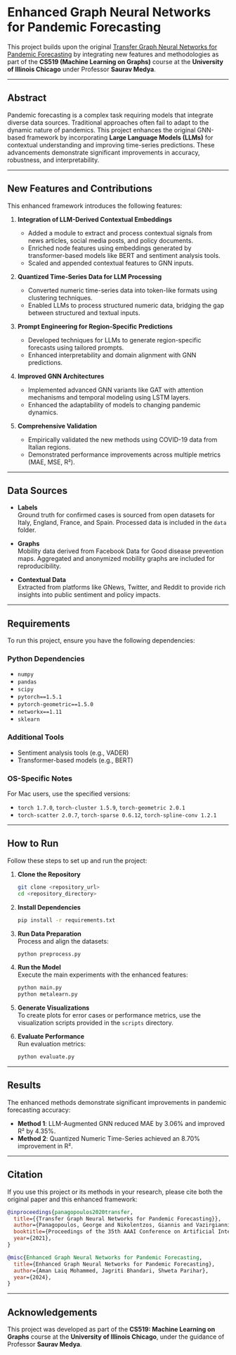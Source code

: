 
# Enhanced Graph Neural Networks for Pandemic Forecasting

This project builds upon the original [Transfer Graph Neural Networks for Pandemic Forecasting](https://arxiv.org/abs/2009.08388) by integrating new features and methodologies as part of the **CS519 (Machine Learning on Graphs)** course at the **University of Illinois Chicago** under Professor **Saurav Medya**.

---

## Abstract

Pandemic forecasting is a complex task requiring models that integrate diverse data sources. Traditional approaches often fail to adapt to the dynamic nature of pandemics. This project enhances the original GNN-based framework by incorporating **Large Language Models (LLMs)** for contextual understanding and improving time-series predictions. These advancements demonstrate significant improvements in accuracy, robustness, and interpretability.

---

## New Features and Contributions

This enhanced framework introduces the following features:

1. **Integration of LLM-Derived Contextual Embeddings**  
   - Added a module to extract and process contextual signals from news articles, social media posts, and policy documents.  
   - Enriched node features using embeddings generated by transformer-based models like BERT and sentiment analysis tools.  
   - Scaled and appended contextual features to GNN inputs.

2. **Quantized Time-Series Data for LLM Processing**  
   - Converted numeric time-series data into token-like formats using clustering techniques.  
   - Enabled LLMs to process structured numeric data, bridging the gap between structured and textual inputs.  

3. **Prompt Engineering for Region-Specific Predictions**  
   - Developed techniques for LLMs to generate region-specific forecasts using tailored prompts.  
   - Enhanced interpretability and domain alignment with GNN predictions.

4. **Improved GNN Architectures**  
   - Implemented advanced GNN variants like GAT with attention mechanisms and temporal modeling using LSTM layers.  
   - Enhanced the adaptability of models to changing pandemic dynamics.

5. **Comprehensive Validation**  
   - Empirically validated the new methods using COVID-19 data from Italian regions.  
   - Demonstrated performance improvements across multiple metrics (MAE, MSE, R²).

---

## Data Sources

- **Labels**  
   Ground truth for confirmed cases is sourced from open datasets for Italy, England, France, and Spain. Processed data is included in the `data` folder.

- **Graphs**  
   Mobility data derived from Facebook Data for Good disease prevention maps. Aggregated and anonymized mobility graphs are included for reproducibility.

- **Contextual Data**  
   Extracted from platforms like GNews, Twitter, and Reddit to provide rich insights into public sentiment and policy impacts.

---

## Requirements

To run this project, ensure you have the following dependencies:

### Python Dependencies
- `numpy`
- `pandas`
- `scipy`
- `pytorch==1.5.1`
- `pytorch-geometric==1.5.0`
- `networkx==1.11`
- `sklearn`

### Additional Tools
- Sentiment analysis tools (e.g., VADER)
- Transformer-based models (e.g., BERT)

### OS-Specific Notes
For Mac users, use the specified versions:
- `torch 1.7.0`, `torch-cluster 1.5.9`, `torch-geometric 2.0.1`
- `torch-scatter 2.0.7`, `torch-sparse 0.6.12`, `torch-spline-conv 1.2.1`

---

## How to Run

Follow these steps to set up and run the project:

1. **Clone the Repository**  
   ```bash
   git clone <repository_url>
   cd <repository_directory>
   ```

2. **Install Dependencies**  
   ```bash
   pip install -r requirements.txt
   ```

3. **Run Data Preparation**  
   Process and align the datasets:  
   ```bash
   python preprocess.py
   ```

4. **Run the Model**  
   Execute the main experiments with the enhanced features:  
   ```bash
   python main.py
   python metalearn.py
   ```

5. **Generate Visualizations**  
   To create plots for error cases or performance metrics, use the visualization scripts provided in the `scripts` directory.

6. **Evaluate Performance**  
   Run evaluation metrics:  
   ```bash
   python evaluate.py
   ```

---

## Results

The enhanced methods demonstrate significant improvements in pandemic forecasting accuracy:
- **Method 1**: LLM-Augmented GNN reduced MAE by 3.06% and improved R² by 4.35%.  
- **Method 2**: Quantized Numeric Time-Series achieved an 8.70% improvement in R².

---

## Citation

If you use this project or its methods in your research, please cite both the original paper and this enhanced framework:

```bibtex
@inproceedings{panagopoulos2020transfer,
  title={{Transfer Graph Neural Networks for Pandemic Forecasting}},
  author={Panagopoulos, George and Nikolentzos, Giannis and Vazirgiannis, Michalis},
  booktitle={Proceedings of the 35th AAAI Conference on Artificial Intelligence},
  year={2021},
}

@misc{Enhanced Graph Neural Networks for Pandemic Forecasting,
  title={Enhanced Graph Neural Networks for Pandemic Forecasting},
  author={Aman Laiq Mohammed, Jagriti Bhandari, Shweta Parihar},
  year={2024},
}
```

---

## Acknowledgements

This project was developed as part of the **CS519: Machine Learning on Graphs** course at the **University of Illinois Chicago**, under the guidance of Professor **Saurav Medya**.

